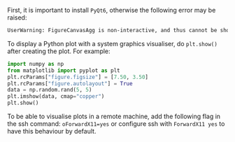 First, it is important to install `PyQt6`, otherwise the following error may be raised:

```bash
UserWarning: FigureCanvasAgg is non-interactive, and thus cannot be shown
```

To display a Python plot with a system graphics visualiser, do `plt.show()` after creating the plot. For example:

```python
import numpy as np
from matplotlib import pyplot as plt
plt.rcParams["figure.figsize"] = [7.50, 3.50]
plt.rcParams["figure.autolayout"] = True
data = np.random.rand(5, 5)
plt.imshow(data, cmap="copper")
plt.show()
```

To be able to visualise plots in a remote machine, add the following flag in the ssh command: `oForwardX11=yes` or configure ssh with `ForwardX11 yes` to have this behaviour by default.
